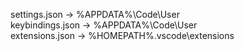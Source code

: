 settings.json -> %APPDATA%\Code\User\
keybindings.json -> %APPDATA%\Code\User\
extensions.json -> %HOMEPATH%\.vscode\extensions